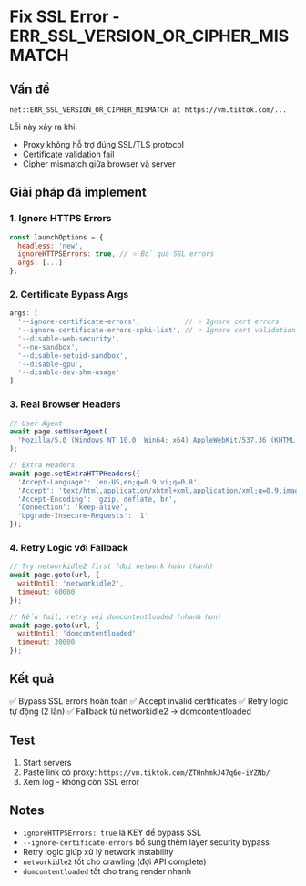 # Fix SSL Error - ERR_SSL_VERSION_OR_CIPHER_MISMATCH

## Vấn đề
```
net::ERR_SSL_VERSION_OR_CIPHER_MISMATCH at https://vm.tiktok.com/...
```

Lỗi này xảy ra khi:
- Proxy không hỗ trợ đúng SSL/TLS protocol
- Certificate validation fail
- Cipher mismatch giữa browser và server

## Giải pháp đã implement

### 1. Ignore HTTPS Errors
```javascript
const launchOptions = {
  headless: 'new',
  ignoreHTTPSErrors: true, // ⭐ Bỏ qua SSL errors
  args: [...]
};
```

### 2. Certificate Bypass Args
```javascript
args: [
  '--ignore-certificate-errors',           // ⭐ Ignore cert errors
  '--ignore-certificate-errors-spki-list', // ⭐ Ignore cert validation
  '--disable-web-security',
  '--no-sandbox',
  '--disable-setuid-sandbox',
  '--disable-gpu',
  '--disable-dev-shm-usage'
]
```

### 3. Real Browser Headers
```javascript
// User Agent
await page.setUserAgent(
  'Mozilla/5.0 (Windows NT 10.0; Win64; x64) AppleWebKit/537.36 (KHTML, like Gecko) Chrome/120.0.0.0 Safari/537.36'
);

// Extra Headers
await page.setExtraHTTPHeaders({
  'Accept-Language': 'en-US,en;q=0.9,vi;q=0.8',
  'Accept': 'text/html,application/xhtml+xml,application/xml;q=0.9,image/webp,*/*;q=0.8',
  'Accept-Encoding': 'gzip, deflate, br',
  'Connection': 'keep-alive',
  'Upgrade-Insecure-Requests': '1'
});
```

### 4. Retry Logic với Fallback
```javascript
// Try networkidle2 first (đợi network hoàn thành)
await page.goto(url, { 
  waitUntil: 'networkidle2',
  timeout: 60000 
});

// Nếu fail, retry với domcontentloaded (nhanh hơn)
await page.goto(url, { 
  waitUntil: 'domcontentloaded',
  timeout: 30000 
});
```

## Kết quả
✅ Bypass SSL errors hoàn toàn
✅ Accept invalid certificates
✅ Retry logic tự động (2 lần)
✅ Fallback từ networkidle2 → domcontentloaded

## Test
1. Start servers
2. Paste link có proxy: `https://vm.tiktok.com/ZTHnhmkJ47q6e-iYZNb/`
3. Xem log - không còn SSL error

## Notes
- `ignoreHTTPSErrors: true` là KEY để bypass SSL
- `--ignore-certificate-errors` bổ sung thêm layer security bypass
- Retry logic giúp xử lý network instability
- `networkidle2` tốt cho crawling (đợi API complete)
- `domcontentloaded` tốt cho trang render nhanh
